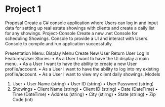 # Project 1
Proposal
Create a C# console application where Users can log in and input data for setting up real estate showings with clients and create a daily list for any showings. 
Project-Console
Create a new .net Console for scheduling Showings.
Console to provide a UI and interact with Users.
Console to compile and run application successfully. 

Presentation
Menu:
Display Menu
Create New User 
Return User Log In
Features/User Stories:
•	As a User I want to have the UI display a main menu. 
•	As a User I want to have the ability to create a new User profile/account. 
•	As a User I want to have the ability to log into my existing profile/account. 
•	As a User I want to view my client daily showings. 
Models
1. User
•	User Name (string)
•	User ID (string)
•	User Password (string)
2. Showings
•	Client Name (string)
•	Client ID (string)
•	Date  (DateTime)
•	Time (DateTime)
•	Address (string)
•	City (stirng)
•	State (string)
•	Zip Code (int)
